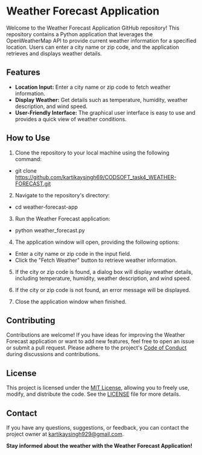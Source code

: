 # Weather Forecast Application

Welcome to the Weather Forecast Application GitHub repository! This repository contains a Python application that leverages the OpenWeatherMap API to provide current weather information for a specified location. Users can enter a city name or zip code, and the application retrieves and displays weather details.

## Features

- **Location Input:** Enter a city name or zip code to fetch weather information.
- **Display Weather:** Get details such as temperature, humidity, weather description, and wind speed.
- **User-Friendly Interface:** The graphical user interface is easy to use and provides a quick view of weather conditions.

## How to Use

1. Clone the repository to your local machine using the following command:

* git clone https://github.com/kartikaysingh69/CODSOFT_task4_WEATHER-FORECAST.git

2. Navigate to the repository's directory:

* cd weather-forecast-app

3. Run the Weather Forecast application:

* python weather_forecast.py


4. The application window will open, providing the following options:

- Enter a city name or zip code in the input field.
- Click the "Fetch Weather" button to retrieve weather information.

5. If the city or zip code is found, a dialog box will display weather details, including temperature, humidity, weather description, and wind speed.

6. If the city or zip code is not found, an error message will be displayed.

7. Close the application window when finished.

## Contributing

Contributions are welcome! If you have ideas for improving the Weather Forecast application or want to add new features, feel free to open an issue or submit a pull request. Please adhere to the project's [Code of Conduct](CODE_OF_CONDUCT.md) during discussions and contributions.

## License

This project is licensed under the [MIT License](LICENSE), allowing you to freely use, modify, and distribute the code. See the [LICENSE](LICENSE) file for more details.

## Contact

If you have any questions, suggestions, or feedback, you can contact the project owner at kartikaysingh929@gmail.com.

**Stay informed about the weather with the Weather Forecast Application!**





